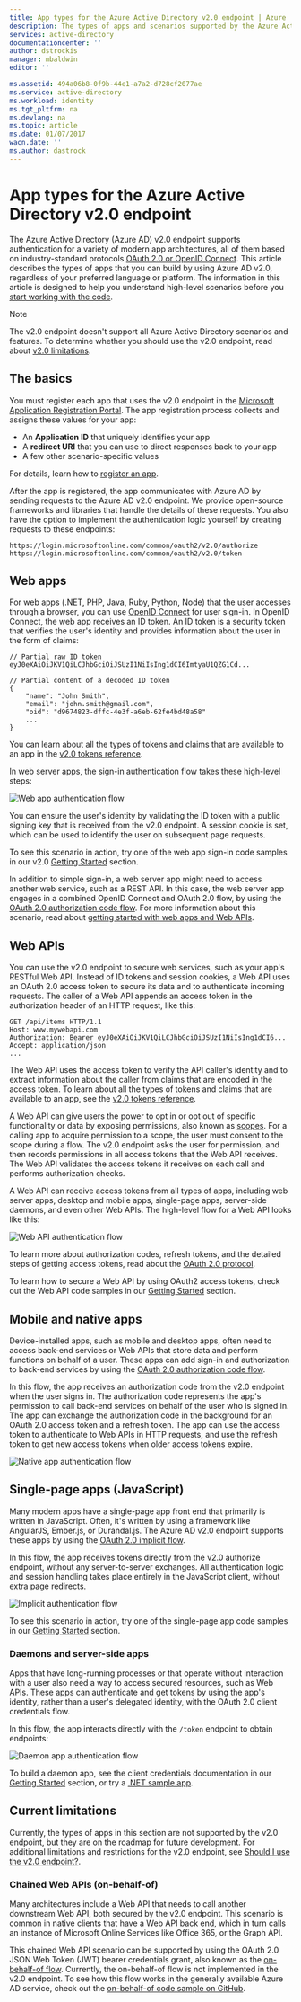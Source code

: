 ```yaml
---
title: App types for the Azure Active Directory v2.0 endpoint | Azure
description: The types of apps and scenarios supported by the Azure Active Directory v2.0 endpoint.
services: active-directory
documentationcenter: ''
author: dstrockis
manager: mbaldwin
editor: ''

ms.assetid: 494a06b8-0f9b-44e1-a7a2-d728cf2077ae
ms.service: active-directory
ms.workload: identity
ms.tgt_pltfrm: na
ms.devlang: na
ms.topic: article
ms.date: 01/07/2017
wacn.date: ''
ms.author: dastrock
---
```


# App types for the Azure Active Directory v2.0 endpoint
The Azure Active Directory (Azure AD) v2.0 endpoint supports authentication for a variety of modern app architectures, all of them based on industry-standard protocols [OAuth 2.0 or OpenID Connect](./active-directory-v2-protocols.md). This article describes the types of apps that you can build by using Azure AD v2.0, regardless of your preferred language or platform. The information in this article is designed to help you understand high-level scenarios before you [start working with the code](./active-directory-appmodel-v2-overview.md#getting-started).

> [!NOTE]
> The v2.0 endpoint doesn't support all Azure Active Directory scenarios and features. To determine whether you should use the v2.0 endpoint, read about [v2.0 limitations](./active-directory-v2-limitations.md).
> 
> 

## The basics
You must register each app that uses the v2.0 endpoint in the [Microsoft Application Registration Portal](https://apps.dev.microsoft.com). The app registration process collects and assigns these values for your app:

- An **Application ID** that uniquely identifies your app
- A **redirect URI** that you can use to direct responses back to your app
- A few other scenario-specific values

For details, learn how to [register an app](./active-directory-v2-app-registration.md).

After the app is registered, the app communicates with Azure AD by sending requests to the Azure AD v2.0 endpoint. We provide open-source frameworks and libraries that handle the details of these requests. You also have the option to implement the authentication logic yourself by creating requests to these endpoints:

```
https://login.microsoftonline.com/common/oauth2/v2.0/authorize
https://login.microsoftonline.com/common/oauth2/v2.0/token
```

<!-- TODO: Need a page for libraries to link to -->

## Web apps
For web apps (.NET, PHP, Java, Ruby, Python, Node) that the user accesses through a browser, you can use [OpenID Connect](./active-directory-v2-protocols.md) for user sign-in. In OpenID Connect, the web app receives an ID token. An ID token is a security token that verifies the user's identity and provides information about the user in the form of claims:

```
// Partial raw ID token
eyJ0eXAiOiJKV1QiLCJhbGciOiJSUzI1NiIsIng1dCI6ImtyaU1QZG1Cd...

// Partial content of a decoded ID token
{
    "name": "John Smith",
    "email": "john.smith@gmail.com",
    "oid": "d9674823-dffc-4e3f-a6eb-62fe4bd48a58"
    ...
}
```

You can learn about all the types of tokens and claims that are available to an app in the [v2.0 tokens reference](./active-directory-v2-tokens.md).

In web server apps, the sign-in authentication flow takes these high-level steps:

![Web app authentication flow](./media/active-directory-v2-flows/convergence_scenarios_webapp.png)

You can ensure the user's identity by validating the ID token with a public signing key that is received from the v2.0 endpoint. A session cookie is set, which can be used to identify the user on subsequent page requests.

To see this scenario in action, try one of the web app sign-in code samples in our v2.0 [Getting Started](./active-directory-appmodel-v2-overview.md#getting-started) section.

In addition to simple sign-in, a web server app might need to access another web service, such as a REST API. In this case, the web server app engages in a combined OpenID Connect and OAuth 2.0 flow, by using the [OAuth 2.0 authorization code flow](./active-directory-v2-protocols.md). For more information about this scenario, read about [getting started with web apps and Web APIs](./active-directory-v2-devquickstarts-webapp-webapi-dotnet.md).

## Web APIs
You can use the v2.0 endpoint to secure web services, such as your app's RESTful Web API. Instead of ID tokens and session cookies, a Web API uses an OAuth 2.0 access token to secure its data and to authenticate incoming requests. The caller of a Web API appends an access token in the authorization header of an HTTP request, like this:

```
GET /api/items HTTP/1.1
Host: www.mywebapi.com
Authorization: Bearer eyJ0eXAiOiJKV1QiLCJhbGciOiJSUzI1NiIsIng1dCI6...
Accept: application/json
...
```

The Web API uses the access token to verify the API caller's identity and to extract information about the caller from claims that are encoded in the access token. To learn about all the types of tokens and claims that are available to an app, see the [v2.0 tokens reference](./active-directory-v2-tokens.md).

A Web API can give users the power to opt in or opt out of specific functionality or data by exposing permissions, also known as [scopes](./active-directory-v2-scopes.md). For a calling app to acquire permission to a scope, the user must consent to the scope during a flow. The v2.0 endpoint asks the user for permission, and then records permissions in all access tokens that the Web API receives. The Web API validates the access tokens it receives on each call and performs authorization checks.

A Web API can receive access tokens from all types of apps, including web server apps, desktop and mobile apps, single-page apps, server-side daemons, and even other Web APIs. The high-level flow for a Web API looks like this:

![Web API authentication flow](./media/active-directory-v2-flows/convergence_scenarios_webapi.png)

To learn more about authorization codes, refresh tokens, and the detailed steps of getting access tokens, read about the [OAuth 2.0 protocol](./active-directory-v2-protocols-oauth-code.md).

To learn how to secure a Web API by using OAuth2 access tokens, check out the Web API code samples in our [Getting Started](./active-directory-appmodel-v2-overview.md#getting-started) section.

## Mobile and native apps
Device-installed apps, such as mobile and desktop apps, often need to access back-end services or Web APIs that store data and perform functions on behalf of a user. These apps can add sign-in and authorization to back-end services by using the [OAuth 2.0 authorization code flow](./active-directory-v2-protocols-oauth-code.md).

In this flow, the app receives an authorization code from the v2.0 endpoint when the user signs in. The authorization code represents the app's permission to call back-end services on behalf of the user who is signed in. The app can exchange the authorization code in the background for an OAuth 2.0 access token and a refresh token. The app can use the access token to authenticate to Web APIs in HTTP requests, and use the refresh token to get new access tokens when older access tokens expire.

![Native app authentication flow](./media/active-directory-v2-flows/convergence_scenarios_native.png)

## Single-page apps (JavaScript)
Many modern apps have a single-page app front end that primarily is written in JavaScript. Often, it's written by using a framework like AngularJS, Ember.js, or Durandal.js. The Azure AD v2.0 endpoint supports these apps by using the [OAuth 2.0 implicit flow](./active-directory-v2-protocols-implicit.md).

In this flow, the app receives tokens directly from the v2.0 authorize endpoint, without any server-to-server exchanges. All authentication logic and session handling takes place entirely in the JavaScript client, without extra page redirects.

![Implicit authentication flow](./media/active-directory-v2-flows/convergence_scenarios_implicit.png)

To see this scenario in action, try one of the single-page app code samples in our [Getting Started](./active-directory-appmodel-v2-overview.md#getting-started) section.

### Daemons and server-side apps
Apps that have long-running processes or that operate without interaction with a user also need a way to access secured resources, such as Web APIs. These apps can authenticate and get tokens by using the app's identity, rather than a user's delegated identity, with the OAuth 2.0 client credentials flow.

In this flow, the app interacts directly with the `/token` endpoint to obtain endpoints:

![Daemon app authentication flow](./media/active-directory-v2-flows/convergence_scenarios_daemon.png)

To build a daemon app, see the client credentials documentation in our [Getting Started](./active-directory-appmodel-v2-overview.md#getting-started) section, or try a [.NET sample app](https://github.com/Azure-Samples/active-directory-dotnet-daemon-v2).

## Current limitations
Currently, the types of apps in this section are not supported by the v2.0 endpoint, but they are on the roadmap for future development. For additional limitations and restrictions for the v2.0 endpoint, see [Should I use the v2.0 endpoint?](./active-directory-v2-limitations.md).

### Chained Web APIs (on-behalf-of)
Many architectures include a Web API that needs to call another downstream Web API, both secured by the v2.0 endpoint. This scenario is common in native clients that have a Web API back end, which in turn calls an instance of Microsoft Online Services like Office 365, or the Graph API.

This chained Web API scenario can be supported by using the OAuth 2.0 JSON Web Token (JWT) bearer credentials grant, also known as the [on-behalf-of flow](./active-directory-v2-protocols.md). Currently, the on-behalf-of flow is not implemented in the v2.0 endpoint. To see how this flow works in the generally available Azure AD service, check out the [on-behalf-of code sample on GitHub](https://github.com/AzureADSamples/WebAPI-OnBehalfOf-DotNet).